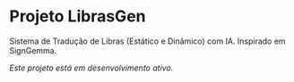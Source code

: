 # Projeto LibrasGen

Sistema de Tradução de Libras (Estático e Dinâmico) com IA. Inspirado em SignGemma.

*Este projeto está em desenvolvimento ativo.*
